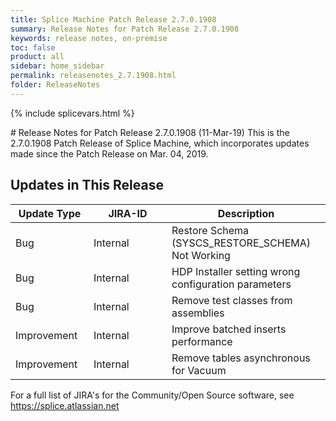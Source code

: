 ```yaml
---
title: Splice Machine Patch Release 2.7.0.1908
summary: Release Notes for Patch Release 2.7.0.1908
keywords: release notes, on-premise
toc: false
product: all
sidebar: home_sidebar
permalink: releasenotes_2.7.1908.html
folder: ReleaseNotes
---
```

{% include splicevars.html %}
<section>
<div class="TopicContent" data-swiftype-index="true" markdown="1">
# Release Notes for Patch Release 2.7.0.1908 (11-Mar-19)
This is the 2.7.0.1908 Patch Release of Splice Machine, which incorporates updates made since the Patch Release on Mar. 04, 2019.

## Updates in This Release
<table>
    <col width="125px" />
    <col width="125px" />
    <col />
    <thead>
        <tr>
            <th>Update Type</th>
            <th>JIRA-ID</th>
            <th>Description</th>
        </tr>
    </thead>
    <tbody>
        <tr>
            <td>Bug</td>
            <td>Internal</td>
            <td>Restore Schema (SYSCS_RESTORE_SCHEMA) Not Working</td>
        </tr>
        <tr>
            <td>Bug</td>
            <td>Internal</td>
            <td>HDP Installer setting wrong configuration parameters</td>
        </tr>
        <tr>
            <td>Bug</td>
            <td>Internal</td>
            <td>Remove test classes from assemblies</td>
        </tr>
        <tr>
            <td>Improvement</td>
            <td>Internal</td>
            <td>Improve batched inserts performance</td>
        </tr>
        <tr>
            <td>Improvement</td>
            <td>Internal</td>
            <td>Remove tables asynchronous for Vacuum</td>
        </tr>
    </tbody>
</table>

For a full list of JIRA's for the Community/Open Source software, see <https://splice.atlassian.net>

</div>
</section>
